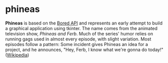 # phineas

**Phineas** is based on the [Bored API](http://www.boredapi.com/) and represents an early attempt to build a graphical application using tkinter. The name comes from the animated television show, *Phineas and Ferb*. Much of the series' humor relies on running gags used in almost every episode, with slight variation. Most episodes follow a pattern: Some incident gives Phineas an idea for a project, and he announces, "Hey, Ferb, I know what we're gonna do today!" ([Wikipedia](https://en.wikipedia.org/wiki/Phineas_and_Ferb))

